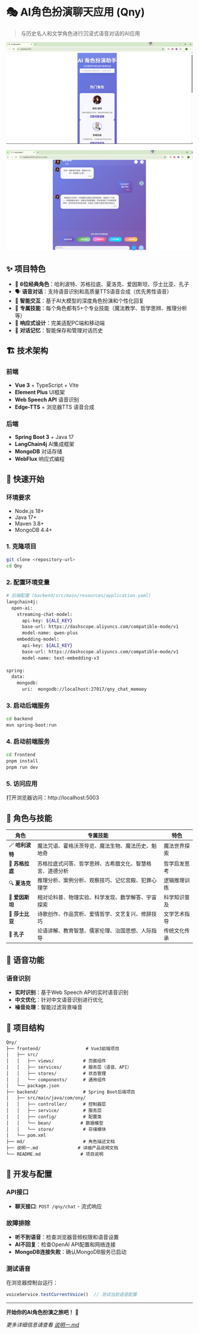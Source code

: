 # 🎭 AI角色扮演聊天应用 (Qny)

> 与历史名人和文学角色进行沉浸式语音对话的AI应用
>
 ![home](图片/home.png)

![chat](图片/chat.png)

## ✨ 项目特色

- 🎯 **6位经典角色**：哈利波特、苏格拉底、夏洛克、爱因斯坦、莎士比亚、孔子
- 🗣️ **语音对话**：支持语音识别和高质量TTS语音合成（优先男性语音）
- 🧠 **智能交互**：基于AI大模型的深度角色扮演和个性化回复
- 🎪 **专属技能**：每个角色都有5+个专业技能（魔法教学、哲学思辨、推理分析等）
- 📱 **响应式设计**：完美适配PC端和移动端
- 💾 **对话记忆**：智能保存和管理对话历史

## 🏗️ 技术架构

### 前端
- **Vue 3** + TypeScript + Vite
- **Element Plus** UI框架
- **Web Speech API** 语音识别
- **Edge-TTS** + 浏览器TTS 语音合成

### 后端  
- **Spring Boot 3** + Java 17
- **LangChain4j** AI集成框架
- **MongoDB** 对话存储
- **WebFlux** 响应式编程

## 🚀 快速开始

### 环境要求
- Node.js 18+
- Java 17+  
- Maven 3.8+
- MongoDB 4.4+

### 1. 克隆项目
```bash
git clone <repository-url>
cd Qny
```

### 2. 配置环境变量
```bash
# 后端配置 (backend/src/main/resources/application.yaml)
langchain4j:
  open-ai:
    streaming-chat-model:
      api-key: ${ALI_KEY}
      base-url: https://dashscope.aliyuncs.com/compatible-mode/v1
      model-name: qwen-plus
    embedding-model:
      api-key: ${ALI_KEY}
      base-url: https://dashscope.aliyuncs.com/compatible-mode/v1
      model-name: text-embedding-v3

spring:
  data:
    mongodb:
      uri:  mongodb://localhost:27017/qny_chat_memoey
```

### 3. 启动后端服务
```bash
cd backend
mvn spring-boot:run
```

### 4. 启动前端服务
```bash
cd frontend
pnpm install
pnpm run dev
```

### 5. 访问应用
打开浏览器访问：http://localhost:5003

## 🎯 角色与技能

| 角色 | 专属技能 | 特色 |
|------|----------|------|
| 🪄 **哈利波特** | 魔法咒语、霍格沃茨导览、魔法生物、魔法历史、魁地奇 | 魔法世界探索 |
| 🤔 **苏格拉底** | 苏格拉底式问答、哲学思辨、古希腊文化、智慧格言、道德分析 | 哲学启发思考 |
| 🔍 **夏洛克** | 推理分析、案例分析、观察技巧、记忆宫殿、犯罪心理学 | 逻辑推理训练 |
| 🌌 **爱因斯坦** | 相对论科普、物理实验、科学发现、数学解答、宇宙探索 | 科学知识普及 |
| 📝 **莎士比亚** | 诗歌创作、作品赏析、爱情哲学、文艺复兴、修辞技巧 | 文学艺术指导 |
| 📖 **孔子** | 论语讲解、教育智慧、儒家伦理、治国思想、人际指导 | 传统文化传承 |

## 🎵 语音功能

### 语音识别
- **实时识别**：基于Web Speech API的实时语音识别
- **中文优化**：针对中文语音识别进行优化
- **噪音处理**：智能过滤背景噪音

## 📁 项目结构

```
Qny/
├── frontend/                 # Vue3前端项目
│   ├── src/
│   │   ├── views/           # 页面组件
│   │   ├── services/        # 服务层（语音、API）
│   │   ├── stores/          # 状态管理
│   │   └── components/      # 通用组件
│   └── package.json
├── backend/                 # Spring Boot后端项目  
│   ├── src/main/java/com/ony/
│   │   ├── controller/      # 控制器层
│   │   ├── service/         # 服务层
│   │   ├── config/          # 配置类
│   │   └── bean/           # 数据模型
│   │   └── store/           # 存储模块
│   └── pom.xml
├── md/                      # 角色描述文档
├── 说明一.md               # 详细产品说明文档
└── README.md               # 项目说明
```

## 🔧 开发与配置

### API接口
- **聊天接口**: `POST /qny/chat` - 流式响应

### 故障排除
- **听不到语音**：检查浏览器音频权限和语音设置
- **AI不回复**：检查OpenAI API配置和网络连接
- **MongoDB连接失败**：确认MongoDB服务已启动

### 测试语音
在浏览器控制台运行：
```javascript
voiceService.testCurrentVoice()  // 测试当前语音配置
```

---

**开始你的AI角色扮演之旅吧！** 🎉

*更多详细信息请查看 [说明一.md](说明一.md)*